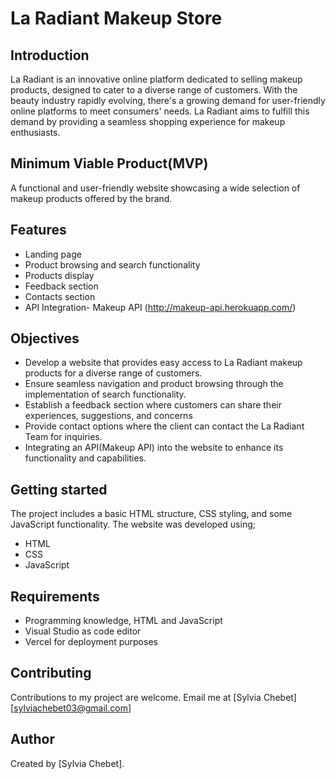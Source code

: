 # La Radiant Makeup Store
## Introduction
La Radiant is an innovative online platform dedicated to selling makeup products, designed to cater to a diverse range of customers. With the beauty industry rapidly evolving, there's a growing demand for user-friendly online platforms to meet consumers' needs. La Radiant aims to fulfill this demand by providing a seamless shopping experience for makeup enthusiasts.
## Minimum Viable Product(MVP)
A functional and user-friendly website showcasing a wide selection of makeup products offered by the brand.
## Features
- Landing page
- Product browsing and search functionality 
- Products display 
- Feedback section 
- Contacts section
- API Integration- Makeup API (http://makeup-api.herokuapp.com/)
## Objectives
- Develop a website that provides easy access to La Radiant makeup products for a diverse range of customers.  
- Ensure seamless navigation and product browsing through the implementation of search functionality. 
- Establish a feedback section where customers can share their experiences, suggestions, and concerns 
- Provide contact options where the client can contact the La Radiant Team for inquiries. 
- Integrating an API(Makeup API) into the website to enhance its functionality and capabilities. 
## Getting started
The project includes a basic HTML structure, CSS styling, and some JavaScript functionality. The website was developed using;
- HTML
- CSS
- JavaScript
## Requirements
- Programming knowledge, HTML and JavaScript
- Visual Studio as code editor
- Vercel for deployment purposes
## Contributing
Contributions to my project are welcome. Email me at [Sylvia Chebet][sylviachebet03@gmail.com]
## Author
Created by [Sylvia Chebet].


